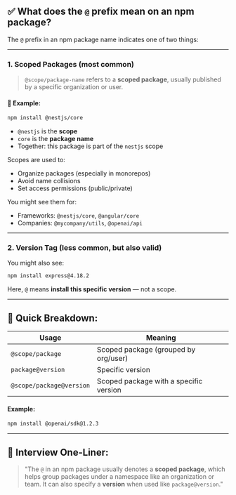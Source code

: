 ## ✅ What does the `@` prefix mean on an npm package?

The `@` prefix in an npm package name indicates one of two things:

---

### 1. **Scoped Packages** (most common)

> `@scope/package-name` refers to a **scoped package**, usually published by a specific organization or user.

#### 🔹 Example:

```bash
npm install @nestjs/core
```

* `@nestjs` is the **scope**
* `core` is the **package name**
* Together: this package is part of the `nestjs` scope

Scopes are used to:

* Organize packages (especially in monorepos)
* Avoid name collisions
* Set access permissions (public/private)

You might see them for:

* Frameworks: `@nestjs/core`, `@angular/core`
* Companies: `@mycompany/utils`, `@openai/api`

---

### 2. **Version Tag** (less common, but also valid)

You might also see:

```bash
npm install express@4.18.2
```

Here, `@` means **install this specific version** — not a scope.

---

## 🧠 Quick Breakdown:

| Usage                    | Meaning                                |
| ------------------------ | -------------------------------------- |
| `@scope/package`         | Scoped package (grouped by org/user)   |
| `package@version`        | Specific version                       |
| `@scope/package@version` | Scoped package with a specific version |

#### Example:

```bash
npm install @openai/sdk@1.2.3
```

---

## 🧠 Interview One-Liner:

> "The `@` in an npm package usually denotes a **scoped package**, which helps group packages under a namespace like an organization or team. It can also specify a **version** when used like `package@version`."